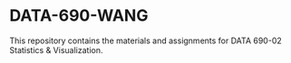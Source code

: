 # DATA-690-WANG
This repository contains the materials and assignments for DATA 690-02 Statistics & Visualization.
